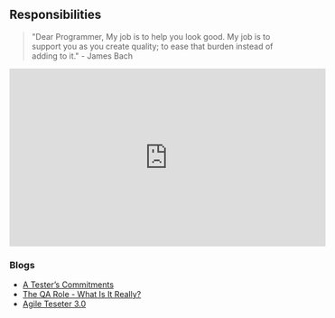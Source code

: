 ## Responsibilities

> "Dear Programmer, My job is to help you look good. My job is to support you as you create quality; to ease that burden instead of adding to it." - James Bach


<iframe src="https://prezi.com/embed/yymvnxbysd9i/" id="iframe_container" frameborder="0" webkitallowfullscreen="" mozallowfullscreen="" allowfullscreen="" allow="autoplay; fullscreen" height="315" width="560"></iframe>

### Blogs
* [A Tester’s Commitments](https://www.satisfice.com/blog/archives/652)
* [The QA Role - What Is It Really?](https://www.thoughtworks.com/insights/blog/qa-role-what-it-really)
* [Agile Teseter 3.0](https://www.thoughtworks.com/insights/blog/agile-tester-30)